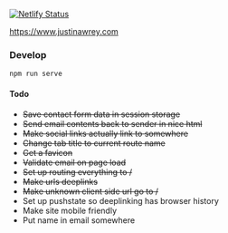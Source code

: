 [![Netlify Status](https://api.netlify.com/api/v1/badges/638b69af-b193-4615-b52c-476d275b147c/deploy-status)](https://app.netlify.com/sites/serene-northcutt-87356f/deploys)

https://www.justinawrey.com

### Develop
`npm run serve`

#### Todo
* ~~Save contact form data in session storage~~
* ~~Send email contents back to sender in nice html~~
* ~~Make social links actually link to somewhere~~
* ~~Change tab title to current route name~~
* ~~Get a favicon~~
* ~~Validate email on page load~~
* ~~Set up routing everything to /~~
* ~~Make urls deeplinks~~
* ~~Make unknown client side url go to /~~
* Set up pushstate so deeplinking has browser history
* Make site mobile friendly
* Put name in email somewhere
